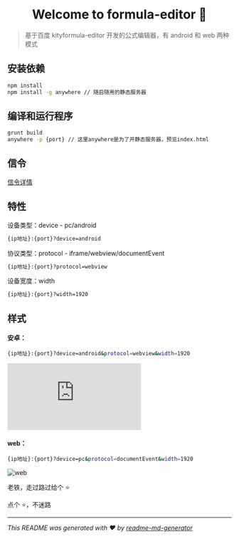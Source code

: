 <h1 align="center">Welcome to formula-editor 👋</h1>

> 基于百度 kityformula-editor 开发的公式编辑器，有 android 和 web 两种模式

## 安装依赖

```sh
npm install
npm install -g anywhere // 随启随用的静态服务器
```

## 编译和运行程序

```sh
grunt build
anywhere -p {port} // 这里anywhere是为了开静态服务器，预览index.html
```

## 信令

[信令详情](https://github.com/SugarTurboS/Formula-Editor/)

## 特性

设备类型：device - pc/android

```sh
{ip地址}:{port}?device=android
```

协议类型：protocol - iframe/webview/documentEvent

```sh
{ip地址}:{port}?protocol=webview
```

设备宽度：width

```sh
{ip地址}:{port}?width=1920
```

## 样式

#### 安卓：

```sh
{ip地址}:{port}?device=android&protocol=webview&width=1920
```

![android](https://github.com/SugarTurboS/Formula-Editor/blob/dev-2.0.23/src/editor/command.md)

#### web：

```sh
{ip地址}:{port}?device=pc&protocol=documentEvent&width=1920
```

![web](https://github.com/SugarTurboS/Formula-Editor/blob/dev-2.0.19/images/web.png)

老铁，走过路过给个 ⭐️

点个 ⭐️，不迷路

---

_This README was generated with ❤️ by [readme-md-generator](https://github.com/kefranabg/readme-md-generator)_
